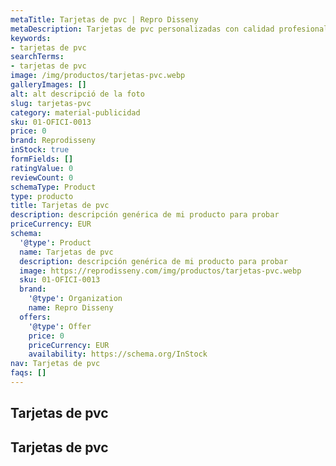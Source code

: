 ```yaml
---
metaTitle: Tarjetas de pvc | Repro Disseny
metaDescription: Tarjetas de pvc personalizadas con calidad profesional en Cataluña.
keywords:
- tarjetas de pvc
searchTerms:
- tarjetas de pvc
image: /img/productos/tarjetas-pvc.webp
galleryImages: []
alt: alt descripció de la foto
slug: tarjetas-pvc
category: material-publicidad
sku: 01-OFICI-0013
price: 0
brand: Reprodisseny
inStock: true
formFields: []
ratingValue: 0
reviewCount: 0
schemaType: Product
type: producto
title: Tarjetas de pvc
description: descripción genérica de mi producto para probar
priceCurrency: EUR
schema:
  '@type': Product
  name: Tarjetas de pvc
  description: descripción genérica de mi producto para probar
  image: https://reprodisseny.com/img/productos/tarjetas-pvc.webp
  sku: 01-OFICI-0013
  brand:
    '@type': Organization
    name: Repro Disseny
  offers:
    '@type': Offer
    price: 0
    priceCurrency: EUR
    availability: https://schema.org/InStock
nav: Tarjetas de pvc
faqs: []
---
```


## Tarjetas de pvc

## Tarjetas de pvc
